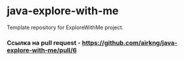 # java-explore-with-me
Template repository for ExploreWithMe project.
### Ссылка на pull request - https://github.com/airkng/java-explore-with-me/pull/6
